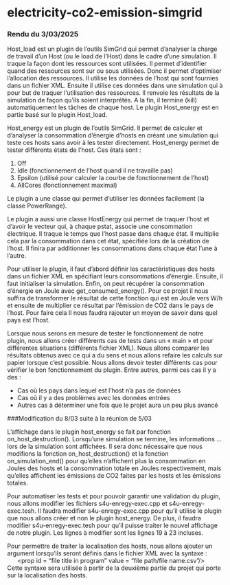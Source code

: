 # electricity-co2-emission-simgrid

### Rendu du 3/03/2025

<p> Host_load est un plugin de l’outils SimGrid qui permet d’analyser la charge de travail d’un Host (ou le load de l’Host) dans le cadre d’une simulation. Il traque la façon dont les ressources sont utilisées. Il permet d’identifier quand des ressources sont sur ou sous utilisées. Donc il permet d’optimiser l’allocation des ressources. Il utilise les données de l’host qui sont fournies dans un fichier XML. Ensuite il utilise ces données dans une simulation qui à pour but de traquer l’utilisation des ressources. Il renvoie les résultats de la simulation de façon qu’ils soient interprétés. A la fin, il termine (kill) automatiquement les tâches de chaque host. Le plugin Host_energy est en partie basé sur le plugin Host_load.
</p>
<p> Host_energy est un plugin de l’outils SimGrid. Il permet de calculer et d’analyser la consommation d’énergie d’hosts en créant une simulation qui teste ces hosts sans avoir à les tester directement. Host_energy permet de tester différents états de l’host. Ces états sont :
  <ol>
	  <li>Off</li>
	  <li>Idle (fonctionnement de l’host quand il ne travaille pas)</li>
  	<li>Epsilon (utilisé pour calculer la courbe de fonctionnement de l’host)</li>
    <li>AllCores (fonctionnement maximal)</li>
  </ol>
Le plugin a une classe qui permet d’utiliser les données facilement (la classe PowerRange). 
</p>
<p> Le plugin a aussi une classe HostEnergy qui permet de traquer l’host et d’avoir le vecteur qui, à chaque pstat, associe une consommation électrique. Il traque le temps que l’host passe dans chaque état. Il multiplie cela par la consommation dans cet état, spécifiée lors de la création de l’host. Il finira par additionner les consommations dans chaque état l’une à l’autre.
</p>
<p> Pour utiliser le plugin, il faut d’abord définir les caractéristiques des hosts dans un fichier XML en spécifiant leurs consommations d’énergie. Ensuite, il faut initialiser la simulation. Enfin, on peut récupérer la consommation d’énergie en Joule avec get_consumed_energy(). Pour ce projet il nous suffira de transformer le résultat de cette fonction qui est en Joule vers W/h et ensuite de multiplier ce résultat par l’émission de CO2 dans le pays de l’host. Pour faire cela Il nous faudra rajouter un moyen de savoir dans quel pays est l’host. 
</p>
<p> Lorsque nous serons en mesure de tester le fonctionnement de notre plugin, nous allons créer différents cas de tests dans un « main » et pour différentes situations (différents fichier XML). Nous allons comparer les résultats obtenus avec ce qui a du sens et nous allons refaire les calculs sur papier lorsque c’est possible. Nous allons devoir tester différents cas pour vérifier le bon fonctionnement du plugin. Entre autres, parmi ces cas il y a des : 
  <ul>
    <li>Cas où les pays dans lequel est l’host n’a pas de données</li>
    <li>Cas où il y a des problèmes avec les données entrées</li>
    <li>Autres cas à déterminer une fois que le projet aura un peu plus avancé</li>
  </ul>
</p>
###Modification du 8/03 suite à la réunion de 5/03

<p> L’affichage dans le plugin host_energy se fait par fonction on_host_destruction(). Lorsqu’une simulation se termine, les informations … lors de la simulation sont affichées. Il sera donc nécessaire que nous modifions la fonction on_host_destruction() et la fonction on_simulation_end() pour qu’elles n’affichent plus la consommation en Joules des hosts et la consommation totale en Joules respectivement, mais qu’elles affichent les émissions de CO2 faites par les hosts et les émissions totales. 
</p>

<p> Pour automatiser les tests et pour pouvoir garantir une validation du plugin, nous allons modifier les fichiers s4u-enregy-exec.cpp et s4u-enregy-exec.tesh. Il faudra modifier s4u-enregy-exec.cpp pour qu’il utilise le plugin que nous allons créer et non le plugin host_energy. De plus, il faudra modifier s4u-enregy-exec.tesh pour qu’il puisse traiter le nouvel affichage de notre plugin. Les lignes à modifier sont les lignes 19 à 23 incluses. 
</p>

<p>Pour permettre de traiter la localisation des hosts, nous allons ajouter un argument lorsqu’ils seront définis dans le fichier XML avec la syntaxe : <br> 
&nbsp;&nbsp;&nbsp;&nbsp;&nbsp;&nbsp;&lt;prop id = “file title in program” value = “file path/file name.csv”/&gt; <br> 
Cette syntaxe sera utilisée à partir de la deuxième partie du projet qui porte sur la localisation des hosts.</p>




